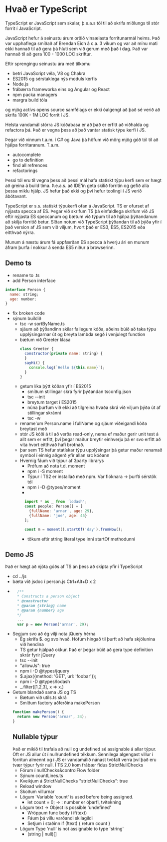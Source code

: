 # Hvað er TypeScript
TypeScript er JavaScript sem skalar,
þ.e.a.s tól til að skrifa miðlungs til stór forrit í JavaScript.

JavaScript hefur á seinustu árum orðið vinsælasta forritunarmál heims.
Það var upphaflega smíðað af Brendan Eich á c.a. 3 vikum og var að mínu mati ekki hannað til að gera þá hluti sem við gerum með það í dag.
Það var hannað til að gera 100 - 1000 LOC skriftur.

Eftir sprengingu seinustu ára með tilkomu 
* betri JavaScript véla, V8 og Chakra
* ES2015 og sérstaklega nýs moduls kerfis
* Node.js
* frábærra frameworka eins og Angular og React
* npm packa managers
* margra build tóla

og mjög actívs opens source samfélags
er ekki óalgengt að það sé verið að skrifa 100K - 1M LOC forrit í JS.

Helsta vandamál stórra JS kóðabasa er að það er erfitt að viðhalda og refactora þá.
Það er vegna þess að það vantar statísk týpu kerfi í JS.

Þegar við vinnum t.a.m. í C# og Java þá höfum við mörg mjög góð tól til að hjálpa forritaranum.
T.a.m.
* autocomplete
* go to definition
* find all refrences
* refactorings

Þessi tól eru til vegna þess að þessi mál hafa statískt týpu kerfi sem er hægt að greina á build tíma.
Þ.e.a.s. að IDE'in geta skilið forritin og gefið alla þessa miklu hjálp.
JS hefur það ekki og því hefur toolingi í JS verið ábótavant.

TypeScript er s.s. statískt týpukerfi ofan á JavaScript. TS er ofurset af nýjasta specca af ES.
Þegar við skrifum TS þá einfaldlega skrifum við JS eftir nýjasta ES speccanum og bætum við týpum til að hjálpa þýðandanum að skilja forritið betur.
Síðan notum við TypeScript þýðandan til að þýða yfir í það version af JS sem við viljum, hvort það er ES3, ES5, ES2015 eða eitthvað nýrra.

Munum á næstu árum fá uppfærðan ES specca á hverju ári en munum áfram þurfa í nokkur á senda ES5 niður á browserinn.

## Demo ts
* rename to .ts
* add Person interface
```javascript
interface Person {
  name: string;
  age: number;
}
```
* fix broken code
* sýnum buildið
  * tsc -w sortByName.ts
  * sjáum að þýðandinn skilar fallegum kóða, aðeins búið að taka týpu upplýsingarnar út og breyta lambda segð í venjulegt function
  * bætum við Greeter klasa 
    ```javascript
    class Greeter {
      constructor(private name: string) {
      }
      sayHi() {
        console.log(`Hello ${this.name}`);
      }
    }
    ```
  * getum líka þýtt kóðan yfir í ES2015
    * smíðum stillingar skrá fyrir þýðandan tsconfig.json
    * tsc --init
    * breytum target í ES2015
    * núna þurfum við ekki að tilgreina hvaða skrá við viljum þýða út af stillingar skránni
    * tsc -w
  * rename'um Person.name í fullName og sjáum viðeigandi kóða breytast með
  * stór JS kóði á til að verða read-only, nema ef maður gerir unit test á allt sem er erfitt, því þegar maður breytir einhverju þá er svo erfitt að vita hvort eitthvað hafi brotnað.
  * þar sem TS hefur statískar týpu upplýsingar þá getur maður renamað symbol í einnig aðgerð yfir allan src kóðann
  * Hvernig fáum við týpur af 3party librarys
    * Prófum að nota t.d. moment
    * npm i -S moment
    * Týpur í TS2 er installað með npm. Var flóknara -> þurfti sérstök tól
    * npm i -D @types/moment
    * 
    ```javascript
      import * as _ from 'lodash';
      const people: Person[] = [
        {fullName: 'arnar', age: 29},
        {fullName: 'joe', age: 45}
      ];

      const m = moment().startOf('day').fromNow();
      ```
    * tökum eftir string literal type inní startOf methodunni
## Demo JS
Það er hægt að njóta góðs af TS án þess að skipta yfir í TypeScript
* cd ../js
* bæta við jsdoc í person.js Ctrl+Alt+D x 2
*
  ```javascript
    /**
    * Constructs a person object
    * @constructor
    * @param {string} name
    * @param {number} age
    */
    ...
    var p = new Person('arnar', 29);
  ```
* Segjum svo að ég vilji nota jQuery hérna
  * Ég skrifa $. og svo hvað. Höfum hingað til þurft að hafa skjölunina við hendina
  * TS getur hjálpað okkur. Það er þegar búið að gera type definition skrár fyrir jQuery
  * tsc --init
  * "allowJs": true
  * npm i -D @types/jquery
  * $.ajax({method: 'GET', url: 'foobar'});
  * npm i -D @types/lodash
  * _.filter([1,2,3], x => x.)
* Getum blandað sama JS og TS
  * Bætum við utils.ts skrá
  * Smíðum factory aðferðina makePerson
  ```javascript
  function makePerson() {
    return new Person('arnar', 34);
  }
  ```
  ## Nullable týpur
  Það er mikið til trafala að null og undefined sé assignable á allar týpur.
  Oft er JS allur út í null/undefined tékkum.
  Sennilega algengast villur í forritun almennt og í JS er vandamálið nánast tvöfalt verra því það eru tvær týpur fyrir null.
  Í TS 2.0 kom frábær fídus StrictNullChecks
  * Förum í nullChecks&controlFlow folder
  * Sýnum countLines.ts
  * Kveikjum á StrictNullChecks "strictNullChecks": true
  * Reload window
  * Skoðum villurnar
  * Lögum 'Variable 'count' is used before being assigned.
    * let count = 0; -> : number er óþarfi, tvítekning
  * Lögum text -> Object is possible 'undefined'
    * Wröppum func body í if(text)
    * Fáum þá villu varðandi skilagildi 
    * Setjum í staðinn if (!text) { return count }
  * Lögum Type 'null' is not assignable to type 'string'
    * (string | null)[]
